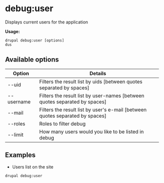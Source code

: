 # debug:user
Displays current users for the application

**Usage:**
```
drupal debug:user [options]
dus
```

## Available options
Option | Details
-------|-------------
--uid | Filters the result list by uids [between quotes separated by spaces]
--username | Filters the result list by user-names [between quotes separated by spaces]
--mail | Filters the result list by user's e-mail [between quotes separated by spaces]
--roles | Roles to filter debug
--limit | How many users would you like to be listed in debug

## Examples
* Users list on the site
```
drupal debug:user
```
